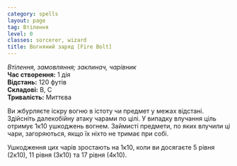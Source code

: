 ```yaml
---
category: spells
layout: page
tag: Втілення
level: 0
classes: sorcerer, wizard
title: Вогняний заряд [Fire Bolt]
---
```


_Втілення, замовляння; заклинач, чарівник_    
**Час створення:** 1 дія    
**Відстань:** 120 футів    
**Складові:** В, С  
**Тривалість:** Миттєва  

Ви жбурляєте іскру вогню в істоту чи предмет у межах відстані. Здійсніть далекобійну атаку чарами по цілі. У випадку влучання ціль отримує 1к10 ушкоджень вогнем. Займисті предмети, по яких влучили ці чари, загоряються, якщо їх ніхто не тримає при собі.    

Ушкодження цих чарів зростають на 1к10, коли ви досягаєте 5 рівня (2к10), 11 рівня (3к10) та 17 рівня (4к10).
